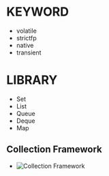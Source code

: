 # KEYWORD

- volatile
- strictfp
- native
- transient

# LIBRARY

- Set
- List
- Queue
- Deque
- Map

## Collection Framework

- ![Collection Framework](https://en.wikibooks.org/wiki/Java_Programming/Collection#/media/File:Java_collection_implementation.jpg)
